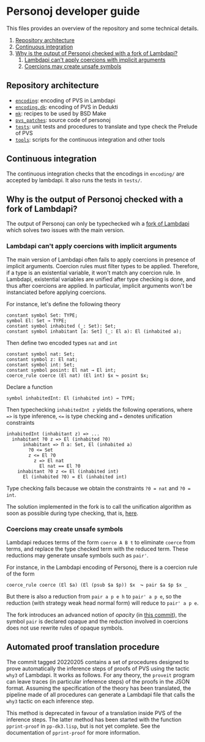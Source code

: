# Personoj developer guide

This files provides an overview of the repository and some technical details.

1. [Repository architecture](#repository-architecture)
2. [Continuous integration](#continuous-integration)
3. [Why is the output of Personoj checked with a fork of Lambdapi?](#why-is-the-output-of-personoj-checked-with-a-fork-of-Lambdapi?)
   1. [Lambdapi can't apply coercions with implicit arguments](#lambdapi-cant-apply-coercions-with-implicit-arguments)
	 2. [Coercions may create unsafe symbols](#coercions-may-create-unsafe-symbols)

## Repository architecture

- [`encoding`](encoding/): encoding of PVS in Lambdapi
- [`encoding.dk`](encoding.dk/): encoding of PVS in Dedukti
- [`mk`](mk/): recipes to be used by BSD Make
- [`pvs_patches`](pvs_patches/): source code of personoj
- [`tests`](tests/): unit tests and procedures to translate and type check the Prelude of
	PVS
- [`tools`](tools/): scripts for the continuous integration and other tools

## Continuous integration

The continuous integration checks that the encodings in `encoding/` are
accepted by lambdapi. It also runs the tests in `tests/`.

## Why is the output of Personoj checked with a fork of Lambdapi?

The output of Personoj can only be typechecked wih a [fork of
Lambdapi](https://github.com/gabrielhdt/lambdapi/tree/coercions)
which solves two issues with the main version.

### Lambdapi can't apply coercions with implicit arguments

The main version of Lambdapi often fails to apply coercions in presence of
implicit arguments. Coercion rules must filter types to be applied.
Therefore, if a type is an existential variable, it won't match any coercion
rule. In Lambdapi, existential variables are unified after type checking is
done, and thus after coercions are applied.
In particular, implicit arguments won't be instanciated before applying
coercions.

For instance, let's define the following theory
```lp
constant symbol Set: TYPE;
symbol El: Set → TYPE;
constant symbol inhabited (_: Set): Set;
constant symbol inhabitant [a: Set] (_: El a): El (inhabited a);
```
Then define two encoded types `nat` and `int`
```lp
constant symbol nat: Set;
constant symbol z: El nat;
constant symbol int: Set;
constant symbol posint: El nat → El int;
coerce_rule coerce (El nat) (El int) $x ↪ posint $x;
```
Declare a function
```lp
symbol inhabitedInt: El (inhabited int) → TYPE;
```
Then typechecking `inhabitedInt z` yields the following
operations, where `=>` is type inference, `<=` is type checking
and `=` denotes unification constraints
```
inhabitedInt (inhabitant z) => ...
  inhabitant ?0 z => El (inhabited ?0)
	  inhabitant => Π a: Set, El (inhabited a)
		?0 <= Set
		z <= El ?0
		  z => El nat
			El nat == El ?0
	inhabitant ?0 z <= El (inhabited int)
	  El (inhabited ?0) = El (inhabited int)
```
Type checking fails because we obtain the constraints
`?0 = nat` and `?0 = int`.

The solution implemented in the fork is to call the unification algorithm
as soon as possible during type checking, that is,
[here](https://github.com/gabrielhdt/lambdapi/blob/e08034dea099262594c2493c7c4587ac9f396a1e/src/core/infer.ml#L65).

### Coercions may create unsafe symbols

Lambdapi reduces terms of the form `coerce A B t` to eliminate `coerce` from
terms, and replace the type checked term with the reduced term.
These reductions may generate unsafe symbols such as `pair'`.

For instance, in the Lambdapi encoding of Personoj, there is a coercion rule of
the form
```lp
coerce_rule coerce (El $a) (El (psub $a $p)) $x  ↪ pair $a $p $x _
```
But there is also a reduction from `pair a p e h` to `pair' a p e`,
so the reduction (with strategy weak head normal form) will reduce to `pair' a
p e`.

The fork introduces an advanced notion of *opacity* (in [this
commit](https://github.com/gabrielhdt/lambdapi/commit/ef819fa932f39247d159fe202979cf6a44a9f516)),
the symbol `pair` is declared opaque and the reduction involved in coercions
does not use rewrite rules of opaque symbols.

## Automated proof translation procedure

The commit tagged 20220205 contains a set of procedures designed to prove
automatically the inference steps of proofs of PVS using the tactic `why3` of
Lambdapi.
It works as follows. For any theory, the `proveit` program can leave traces (in
particular inference steps) of the proofs in the JSON format.
Assuming the specification of the theory has been translated,
the pipeline made of all procedures can generate a Lambdapi file that
calls the `why3` tactic on each inference step.

This method is deprecated in favour of a translation inside PVS of the
inference steps. The latter method has been started with the function
`pprint-proof` in `pp-dk3.lisp`, but is not yet complete.
See the documentation of `pprint-proof` for more information.
